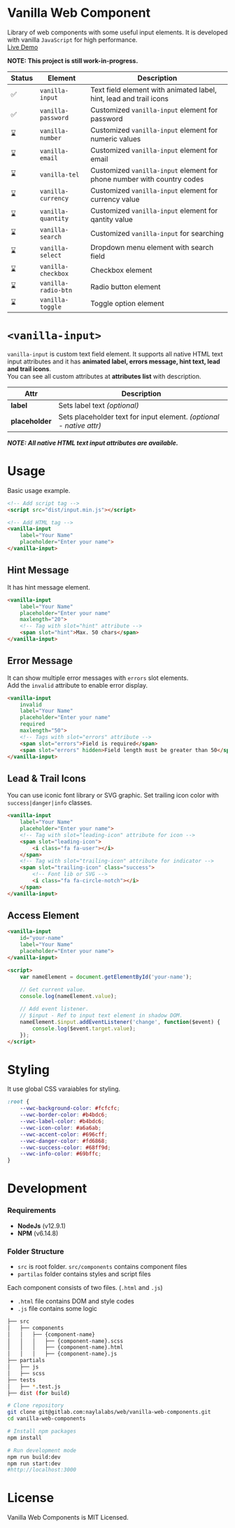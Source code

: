 # Vanilla Web Component
Library of web components with some useful input elements. It is developed with vanilla `JavaScript` for high performance.\
[Live Demo](https://sabriayes.github.io/vanilla-web-components/)

**NOTE: This project is still work-in-progress.**

| Status | Element             | Description                                                            |
|-------|---------------------|------------------------------------------------------------------------|
| ✅     | `vanilla-input`     | Text field element with animated label, hint, lead and trail icons     |
| ✅     | `vanilla-password`  | Customized `vanilla-input` element for password                        |
| ⌛     | `vanilla-number`    | Customized `vanilla-input` element for numeric values                  |
| ⌛     | `vanilla-email`     | Customized `vanilla-input` element for email                           |
| ⌛     | `vanilla-tel`       | Customized `vanilla-input` element for phone number with country codes |
| ⌛     | `vanilla-currency`  | Customized `vanilla-input` element for currency value                  |
| ⌛     | `vanilla-quantity`  | Customized `vanilla-input` element for qantity value                   |
| ⌛     | `vanilla-search`    | Customized `vanilla-input` for searching                               |
| ⌛     | `vanilla-select`    | Dropdown menu element with search field                                |
| ⌛     | `vanilla-checkbox`  | Checkbox element                                                       |
| ⌛     | `vanilla-radio-btn` | Radio button element                                                   |
| ⌛     | `vanilla-toggle`    | Toggle option element                                                  |

# `<vanilla-input>`
`vanilla-input` is custom text field element. It supports all native HTML text input attributes and it has **animated label, errors message, hint text, lead and trail icons**.\
You can see all custom attributes at **attributes list** with description.

| Attr            | Description                                                         |
|-----------------|---------------------------------------------------------------------|
| **label**       | Sets label text *(optional)*                                        |
| **placeholder** | Sets placeholder text for input element. *(optional - native attr)* |

***NOTE: All native HTML text input attributes are available.***

# Usage
Basic usage example.
````html
<!-- Add script tag -->
<script src="dist/input.min.js"></script>

<!-- Add HTML tag -->
<vanilla-input 
    label="Your Name" 
    placeholder="Enter your name">
</vanilla-input>
````

## Hint Message
It has hint message element.
````html
<vanilla-input 
    label="Your Name" 
    placeholder="Enter your name"
    maxlength="20">
    <!-- Tag with slot="hint" attribute -->
    <span slot="hint">Max. 50 chars</span>
</vanilla-input>
````

## Error Message
It can show multiple error messages with `errors` slot elements.\
Add the `invalid` attribute to enable error display.
````html
<vanilla-input 
    invalid
    label="Your Name" 
    placeholder="Enter your name"
    required
    maxlength="50">
    <!-- Tags with slot="errors" attribute -->
    <span slot="errors">Field is required</span>
    <span slot="errors" hidden>Field length must be greater than 50</span>
</vanilla-input>
````

## Lead & Trail Icons
You can use iconic font library or SVG graphic. Set trailing icon color with `success|danger|info` classes.
````html
<vanilla-input 
    label="Your Name" 
    placeholder="Enter your name">
    <!-- Tag with slot="leading-icon" attribute for icon -->
    <span slot="leading-icon">
        <i class="fa fa-user"></i>
    </span>
    <!-- Tag with slot="trailing-icon" attribute for indicator -->
    <span slot="trailing-icon" class="success">
        <!-- Font lib or SVG -->
        <i class="fa fa-circle-notch"></i>
    </span>
</vanilla-input>
````

## Access Element
````html
<vanilla-input 
    id="your-name"
    label="Your Name" 
    placeholder="Enter your name">
</vanilla-input>

<script>
    var nameElement = document.getElementById('your-name');
    
    // Get current value.
    console.log(nameElement.value);

    // Add event listener.
    // $input - Ref to input text element in shadow DOM.
	nameElement.$input.addEventListener('change', function($event) {
        console.log($event.target.value);
    });
</script>
````

# Styling
It use global CSS varaiables for styling.
````scss
:root {
    --vwc-background-color: #fcfcfc;
    --vwc-border-color: #b4bdc6;
    --vwc-label-color: #b4bdc6;
    --vwc-icon-color: #a6a6ab;
    --vwc-accent-color: #696cff;
    --vwc-danger-color: #fd6868;
    --vwc-success-color: #68ff9d;
    --vwc-info-color: #69bffc;
}
````

# Development
### Requirements

- **NodeJs** (v12.9.1)
- **NPM** (v6.14.8)

### Folder Structure

- `src` is root folder. `src/components` contains component files
- `partilas` folder contains styles and script files

Each component consists of two files. (`.html` and `.js`)
- `.html` file contains DOM and style codes
- `.js` file contains some logic

```bash
├── src
│   ├── components
│   │   ├── {component-name}
│   │   │   ├── {component-name}.scss
│   │   │   ├── {component-name}.html
│   │   │   ├── {component-name}.js
├── partials
│   ├── js
│   ├── scss
├── tests
│   ├── *.test.js
├── dist (for build)
```

```bash
# Clone repository
git clone git@gitlab.com:naylalabs/web/vanilla-web-components.git
cd vanilla-web-components

# Install npm packages
npm install

# Run development mode
npm run build:dev
npm run start:dev
#http://localhost:3000
```

# License 
Vanilla Web Components is MIT Licensed.
